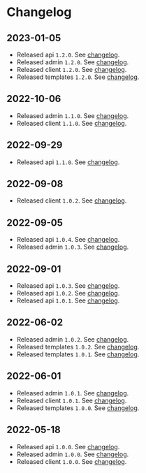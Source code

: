 # Changelog

## 2023-01-05

* Released api `1.2.0`. See [changelog](https://github.com/os2display/display-api-service/blob/develop/CHANGELOG.md#120---2023-01-05).
* Released admin `1.2.0`. See [changelog](https://github.com/os2display/display-admin-client/blob/develop/CHANGELOG.md#120---2023-01-05).
* Released client `1.2.0`. See [changelog](https://github.com/os2display/display-client/blob/develop/CHANGELOG.md#120---2023-01-05).
* Released templates `1.2.0`. See [changelog](https://github.com/os2display/display-templates/blob/develop/CHANGELOG.md#120---2023-01-05).

## 2022-10-06

* Released admin `1.1.0`. See [changelog](https://github.com/os2display/display-admin-client/blob/develop/CHANGELOG.md#110---2022-10-06).
* Released client `1.1.0`. See [changelog](https://github.com/os2display/display-client/blob/develop/CHANGELOG.md#110---2022-10-06).

## 2022-09-29

* Released api `1.1.0`. See [changelog](https://github.com/os2display/display-api-service/blob/develop/CHANGELOG.md#110---2022-09-29).

## 2022-09-08

* Released client `1.0.2`. See [changelog](https://github.com/os2display/display-client/blob/develop/CHANGELOG.md#102---2022-09-08).

## 2022-09-05

* Released api `1.0.4`. See [changelog](https://github.com/os2display/display-api-service/blob/develop/CHANGELOG.md#104---2022-09-05).
* Released admin `1.0.3`. See [changelog](https://github.com/os2display/display-admin-client/blob/develop/CHANGELOG.md#103---2022-09-05).

## 2022-09-01

* Released api `1.0.3`. See [changelog](https://github.com/os2display/display-api-service/blob/develop/CHANGELOG.md#103---2022-09-01).
* Released api `1.0.2`. See [changelog](https://github.com/os2display/display-api-service/blob/develop/CHANGELOG.md#102---2022-09-01).
* Released api `1.0.1`. See [changelog](https://github.com/os2display/display-api-service/blob/develop/CHANGELOG.md#101---2022-09-01).

## 2022-06-02

* Released admin `1.0.2`. See [changelog](https://github.com/os2display/display-admin-client/blob/develop/CHANGELOG.md#102---2022-06-02).
* Released templates `1.0.2`. See [changelog](https://github.com/os2display/display-templates/blob/develop/CHANGELOG.md#102---2022-06-02).
* Released templates `1.0.1`. See [changelog](https://github.com/os2display/display-templates/blob/develop/CHANGELOG.md#101---2022-06-02).

## 2022-06-01

* Released admin `1.0.1`. See [changelog](https://github.com/os2display/display-admin-client/blob/develop/CHANGELOG.md#101---2022-06-01).
* Released client `1.0.1`. See [changelog](https://github.com/os2display/display-client/blob/develop/CHANGELOG.md#101---2022-06-01).
* Released templates `1.0.0`. See [changelog](https://github.com/os2display/display-templates/blob/develop/CHANGELOG.md#100---2022-06-01).

## 2022-05-18

* Released api `1.0.0`. See [changelog](https://github.com/os2display/display-api-service/blob/develop/CHANGELOG.md#100---2022-05-18).
* Released admin `1.0.0`. See [changelog](https://github.com/os2display/display-admin-client/blob/develop/CHANGELOG.md#100---2022-05-18).
* Released client `1.0.0`. See [changelog](https://github.com/os2display/display-client/blob/develop/CHANGELOG.md#100---2022-05-18).
